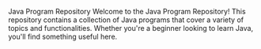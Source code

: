 Java Program Repository
Welcome to the Java Program Repository!
This repository contains a collection of Java programs that cover a variety of topics and functionalities. 
Whether you're a beginner looking to learn Java, you'll find something useful here.

